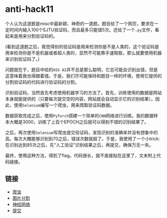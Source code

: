# anti-hack11
个人认为这道题是misc中最新颖、神奇的一道题。题目给了一个网页，要求在一定时间内输入100个SJTU验证码，而且最多只能错5次。还给了一个`.py`文件，看起来是用来分割验证码的。

(看到这道题之后，我觉得别的验证码是用来检测你是不是人类的，这个验证码是用来检测你是不是机器或者超人类的，显然不可能靠手速取胜，那么就要使用机器来识别验证码了。)

问题就在于，题目中给的`ASS AI`并不总是那么聪明，它总可能会识别出错，但是这意味着我也得跟着错。于是，我们尽可能保持和题目一样的环境，使用它提供的分割验证码的代码进行验证码的分割。

识别验证码，当然首先考虑使用机器学习的方法了。首先，训练使用的数据是网站本身就能提供的（只要每次提交空的内容，网站就会自动显示它的识别结果）。因此，使用`Selenium`编写一个爬虫，用来爬取验证码数据。

数据获取完成之后，使用`PyTorch`搭建一个简单的`CNN`网络进行训练。我的数据样本大概是3000，训练了上百个EPOCH之后就可以得到不错的识别结果了。

之后，再次使用`Selenium`写爬虫提交验证码，发现识别的准确率并没有想象中的高。每次大概能够识别到70之后，错误次数就超了。于是，我使用了一个小trick: 在识别达到85次之后，先“人工验证”识别结果之后，再提交，确保万无一失。

最终，使用这种方法，得到了flag。代码很长，就不直接贴在这里了，文末附上代码链接。

## 链接
- [爬虫](../script/dataMaker.py)
- [图片分割](../script/splitImg.py)
- [神经网络](../script/PytorchCaptcha.py)
- [提交](../script/captchaSolver.py)